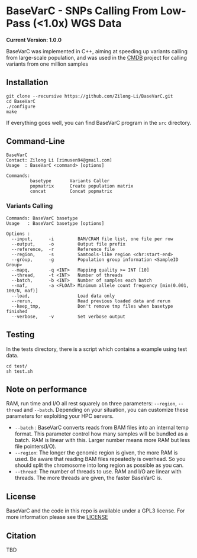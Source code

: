 BaseVarC - SNPs Calling From Low-Pass (<1.0x) WGS Data
===============================================================
**__Current Version: 1.0.0__**

BaseVarC was implemented in C++, aiming at speeding up variants calling from large-scale population, and was used in the [CMDB](https://db.cngb.org/cmdb/) project for calling variants from one million samples


## Installation

```
git clone --recursive https://github.com/Zilong-Li/BaseVarC.git
cd BaseVarC
./configure
make 
```

If everything goes well, you can find BaseVarC program in the `src` directory.

## Command-Line

```
BaseVarC
Contact: Zilong Li [zimusen94@gmail.com]
Usage  : BaseVarC <command> [options]

Commands:
         basetype       Variants Caller
         popmatrix      Create population matrix
         concat         Concat popmatrix
```

### Variants Calling

```
Commands: BaseVarC basetype
Usage   : BaseVarC basetype [options]

Options :
  --input,      -i         BAM/CRAM file list, one file per row
  --output,     -o         Output file prefix
  --reference,  -r         Reference file
  --region,     -s         Samtools-like region <chr:start-end>
  --group,      -g         Population group information <SampleID Group>
  --mapq,       -q <INT>   Mapping quality >= INT [10]
  --thread,     -t <INT>   Number of threads
  --batch,      -b <INT>   Number of samples each batch
  --maf,        -a <FLOAT> Minimum allele count frequency [min(0.001, 100/N, maf)]
  --load,                  Load data only
  --rerun,                 Read previous loaded data and rerun
  --keep_tmp,              Don't remove tmp files when basetype finished
  --verbose,    -v         Set verbose output
```


## Testing

In the tests directory, there is a script which contains a example using test data.

```
cd test/
sh test.sh
```

## Note on performance

RAM, run time and I/O all rest squarely on three parameters: `--region`, `--thread` and `--batch`. Depending on your situation, you can customize these parameters for exploiting your HPC servers.

- `--batch` : BaseVarC converts reads from BAM files into an internal temp format. This parameter control how many samples will be bundled as a batch. RAM is linear with this. Larger number means more RAM but less file pointers(I/O).
- `--region`: The longer the genomic region is given, the more RAM is used. Be aware that reading BAM files repeatedly is overhead. So you should split the chromosome into long region as possible as you can.
- `--thread`: The number of threads to use. RAM and I/O are linear with threads. The more threads are given, the faster BaseVarC is.

## License

BaseVarC and the code in this repo is available under a GPL3 license. For more information please see the [LICENSE](LICENSE)

## Citation

TBD
